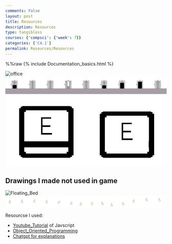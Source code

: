 ```yaml
---
comments: False
layout: post
title: Resources
description: Resources
type: tangibless
courses: {'compsci': {'week': 7}}
categories: ['C4.1']
permalink: Resources/Resources
---
```

%%raw
{% include Documentation_basics.html %}


![office](/zafeera25322.github.io/images/officeroom4.png)
![Elevator](/images/Elevator_Up.png)
![EKeySprite](/images/EKeySprite.png)

## Drawings I made not used in game
![Floating_Bed](/images/floatingBed-sprite.png)
![Candle_Sprite](/images/candle-sprite.png)




Resourcse I used: 
- [Youtube_Tutorial](https://www.youtube.com/watch?v=SBmSRK3feww) of Javscript
- [Object_Oriented_Programming](https://www.youtube.com/watch?v=SBmSRK3feww)
- [Chatgpt for explanations](https://chat.openai.com/share/0bd956e5-b809-49ec-ab77-bc33d2c96da2) 




